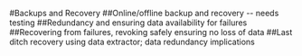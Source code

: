 #Backups and Recovery
##Online/offline backup and recovery -- needs testing
##Redundancy and ensuring data availability for failures
##Recovering from failures, revoking safely ensuring no loss of data
##Last ditch recovery using data extractor; data redundancy implications